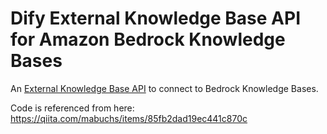 # Dify External Knowledge Base API for Amazon Bedrock Knowledge Bases

An [External Knowledge Base API](https://docs.dify.ai/guides/knowledge-base/connect-external-knowledge) to connect to Bedrock Knowledge Bases.

Code is referenced from here: https://qiita.com/mabuchs/items/85fb2dad19ec441c870c
